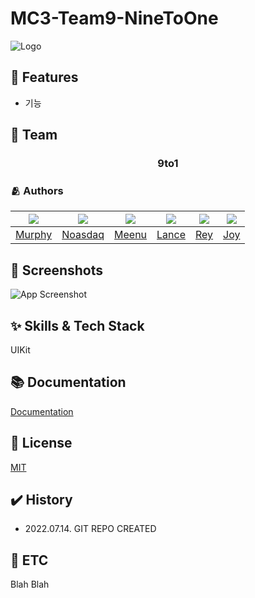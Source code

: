 # MC3-Team9-NineToOne
![Logo](https://dummyimage.com/1000x300/000/fff.png)

## 📌 Features

- 기능

## 👥 Team

<div align="center">

### 9to1

</div>

### 🫂 Authors

|<img src="https://github.com/Somin-DS.png">|<img src="https://github.com/feldblume5263.png">|<img src="https://github.com/taek0622.png">|<img src="https://github.com/limhyoseok.png">|<img src="https://github.com/moonjs0113.png">|<img src="https://github.com/jsyworks.png">|
|:-:|:-:|:-:|:-:|:-:|:-:|
|[Murphy](https://github.com/Somin-DS)|[Noasdaq](https://github.com/feldblume5263)|[Meenu](https://github.com/taek0622)|[Lance](https://github.com/limhyoseok)|[Rey](https://github.com/moonjs0113)|[Joy](https://github.com/jsyworks)|


## 🌃 Screenshots

![App Screenshot](https://dummyimage.com/250x500/000/fff.png)


## ✨ Skills & Tech Stack

UIKit

## 📚 Documentation

[Documentation](https://linktodocumentation)


## :lock_with_ink_pen: License

[MIT](https://choosealicense.com/licenses/mit/)

## ✔️ History

- 2022.07.14. GIT REPO CREATED

## 🧩 ETC

Blah Blah
